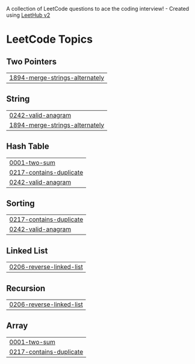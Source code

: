 A collection of LeetCode questions to ace the coding interview! - Created using [LeetHub v2](https://github.com/arunbhardwaj/LeetHub-2.0)
<!---LeetCode Topics Start-->
# LeetCode Topics
## Two Pointers
|  |
| ------- |
| [1894-merge-strings-alternately](https://github.com/nikolainechaev/LeetCodePractice/tree/master/1894-merge-strings-alternately) |
## String
|  |
| ------- |
| [0242-valid-anagram](https://github.com/nikolainechaev/LeetCodePractice/tree/master/0242-valid-anagram) |
| [1894-merge-strings-alternately](https://github.com/nikolainechaev/LeetCodePractice/tree/master/1894-merge-strings-alternately) |
## Hash Table
|  |
| ------- |
| [0001-two-sum](https://github.com/nikolainechaev/LeetCodePractice/tree/master/0001-two-sum) |
| [0217-contains-duplicate](https://github.com/nikolainechaev/LeetCodePractice/tree/master/0217-contains-duplicate) |
| [0242-valid-anagram](https://github.com/nikolainechaev/LeetCodePractice/tree/master/0242-valid-anagram) |
## Sorting
|  |
| ------- |
| [0217-contains-duplicate](https://github.com/nikolainechaev/LeetCodePractice/tree/master/0217-contains-duplicate) |
| [0242-valid-anagram](https://github.com/nikolainechaev/LeetCodePractice/tree/master/0242-valid-anagram) |
## Linked List
|  |
| ------- |
| [0206-reverse-linked-list](https://github.com/nikolainechaev/LeetCodePractice/tree/master/0206-reverse-linked-list) |
## Recursion
|  |
| ------- |
| [0206-reverse-linked-list](https://github.com/nikolainechaev/LeetCodePractice/tree/master/0206-reverse-linked-list) |
## Array
|  |
| ------- |
| [0001-two-sum](https://github.com/nikolainechaev/LeetCodePractice/tree/master/0001-two-sum) |
| [0217-contains-duplicate](https://github.com/nikolainechaev/LeetCodePractice/tree/master/0217-contains-duplicate) |
<!---LeetCode Topics End-->
